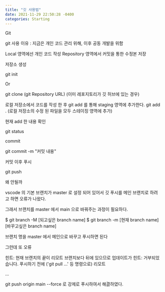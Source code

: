 ```yaml
---
title: "깃 사용법"
date: 2021-11-29 22:50:28 -0400
categories: Starting
---
```



Git

git 사용 이유 : 지금은 개인 코드 관리 위해, 이후 공동 개발을 위함

Local 영역에선 개인 코드 작성
Repository 영역에서 커밋을 통한 수정본 저장

저장소 생성 

git init

Or 

git clone (git Repository URL) (이미 레포지토리가 깃 허브에 있는 경우)



로컬 저장소에서 코드를 작성 한 후 git add 를 통해 staging 영역에 추가한다.
git add . 
(로컬 저장소의 수정 된 파일을 모두 스테이징 영역에 추가)

현재 add 한 내용 확인

git status 

commit

git commit -m "커밋 내용"


커밋 이후 푸시

git push

왜 안될까

vscode 의 기본 브랜치가 master 로 설정 되어 있어서 
깃 푸시를 메인 브랜치로 하려고 하면 오류가 나왔다.

그래서 브랜치를 master 에서 main 으로 바꿔주는 과정이 필요하다.

$ git branch -M [되고싶은 branch name]
$ git branch -m [현재 branch name] [바꾸고싶은 branch name]

브랜치 명을 master 에서 메인으로 바꾸고 푸시하면 된다

그런데 또 오류


힌트: 현재 브랜치의 끝이 리모트 브랜치보다 뒤에 있으므로 업데이트가
힌트: 거부되었습니다. 푸시하기 전에 ('git pull ...' 등 명령으로) 리모트

... 

git push origin main --force 로 강제로 푸시하여서 해겷하였다.

